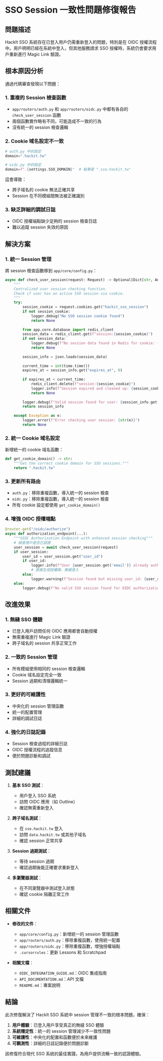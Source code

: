 # SSO Session 一致性問題修復報告

## 問題描述

HackIt SSO 系統存在已登入用戶仍需重新登入的問題，特別是在 OIDC 授權流程中。用戶明明已經在系統中登入，但其他服務請求 SSO 授權時，系統仍會要求用戶重新進行 Magic Link 驗證。

## 根本原因分析

通過代碼審查發現以下問題：

### 1. 重複的 Session 檢查函數
- `app/routers/auth.py` 和 `app/routers/oidc.py` 中都有各自的 `check_user_session` 函數
- 兩個函數實作略有不同，可能造成不一致的行為
- 沒有統一的 session 檢查邏輯

### 2. Cookie 域名設定不一致
```python
# auth.py 中的設定
domain=".hackit.tw"

# oidc.py 中的設定
domain=f".{settings.SSO_DOMAIN}"  # 結果是 ".sso.hackit.tw"
```

這會導致：
- 跨子域名的 cookie 無法正確共享
- Session 在不同模組間無法被正確識別

### 3. 缺乏詳細的調試日誌
- OIDC 授權端點缺少足夠的 session 檢查日誌
- 難以追蹤 session 失效的原因

## 解決方案

### 1. 統一 Session 管理
將 session 檢查函數移到 `app/core/config.py`：

```python
async def check_user_session(request: Request) -> Optional[Dict[str, Any]]:
    """
    Centralized user session checking function.
    Check if user has an active SSO session via cookie.
    """
    try:
        session_cookie = request.cookies.get("hackit_sso_session")
        if not session_cookie:
            logger.debug("No SSO session cookie found")
            return None
        
        from app.core.database import redis_client
        session_data = redis_client.get(f"session:{session_cookie}")
        if not session_data:
            logger.debug(f"No session data found in Redis for cookie: {session_cookie[:8]}...")
            return None
        
        session_info = json.loads(session_data)
        
        current_time = int(time.time())
        expires_at = session_info.get("expires_at", 0)
        
        if expires_at < current_time:
            redis_client.delete(f"session:{session_cookie}")
            logger.info(f"Session expired and cleaned up: {session_cookie[:8]}...")
            return None
        
        logger.debug(f"Valid session found for user: {session_info.get('email')}")
        return session_info
        
    except Exception as e:
        logger.error(f"Error checking user session: {str(e)}")
        return None
```

### 2. 統一 Cookie 域名設定
新增統一的 cookie 域名函數：

```python
def get_cookie_domain() -> str:
    """Get the correct cookie domain for SSO sessions."""
    return ".hackit.tw"
```

### 3. 更新所有路由
- `auth.py`：移除重複函數，導入統一的 session 檢查
- `oidc.py`：移除重複函數，導入統一的 session 檢查
- 所有 cookie 設定都使用 `get_cookie_domain()`

### 4. 增強 OIDC 授權端點
```python
@router.get("/oidc/authorize")
async def authorization_endpoint(...):
    """OIDC Authorization Endpoint with enhanced session checking"""
    # 檢查用戶是否已認證
    user_session = await check_user_session(request)
    if user_session:
        user_id = user_session.get("user_id")
        if user_id:
            logger.info(f"User {user_session.get('email')} already authenticated via SSO session, generating OIDC auth code for seamless login")
            # 直接生成授權碼，無縫登入
        else:
            logger.warning(f"Session found but missing user_id: {user_session}")
    else:
        logger.debug(f"No valid SSO session found for OIDC authorization request from client {client_id}")
```

## 改進效果

### 1. 無縫 SSO 體驗
- 已登入用戶訪問任何 OIDC 應用都會自動授權
- 無需重複進行 Magic Link 驗證
- 跨子域名的 session 共享正常工作

### 2. 一致的 Session 管理
- 所有模組使用相同的 session 檢查邏輯
- Cookie 域名設定完全一致
- Session 過期和清理邏輯統一

### 3. 更好的可維護性
- 中央化的 session 管理函數
- 統一的配置管理
- 詳細的調試日誌

### 4. 強化的日誌記錄
- Session 檢查過程的詳細日誌
- OIDC 授權流程的追蹤信息
- 便於問題診斷和調試

## 測試建議

1. **基本 SSO 測試**：
   - 用戶登入 SSO 系統
   - 訪問 OIDC 應用（如 Outline）
   - 確認無需重新登入

2. **跨子域名測試**：
   - 在 `sso.hackit.tw` 登入
   - 訪問 `data.hackit.tw` 或其他子域名
   - 確認 session 正常共享

3. **Session 過期測試**：
   - 等待 session 過期
   - 確認過期後能正確要求重新登入

4. **多瀏覽器測試**：
   - 在不同瀏覽器中測試登入狀態
   - 確認 cookie 隔離正常工作

## 相關文件

- **修改的文件**：
  - `app/core/config.py`：新增統一的 session 管理函數
  - `app/routers/auth.py`：移除重複函數，使用統一配置
  - `app/routers/oidc.py`：移除重複函數，增強授權端點
  - `.cursorrules`：更新 Lessons 和 Scratchpad

- **相關文檔**：
  - `OIDC_INTEGRATION_GUIDE.md`：OIDC 集成指南
  - `API_DOCUMENTATION.md`：API 文檔
  - `README.md`：專案說明

## 結論

此次修復解決了 HackIt SSO 系統中 session 管理不一致的根本問題，確保：

1. **用戶體驗**：已登入用戶享受真正的無縫 SSO 體驗
2. **系統穩定性**：統一的 session 管理減少不一致性問題
3. **可維護性**：中央化的配置和函數便於未來維護
4. **可觀測性**：詳細的日誌記錄便於問題診斷

該修復符合現代 SSO 系統的最佳實踐，為用戶提供流暢一致的認證體驗。 